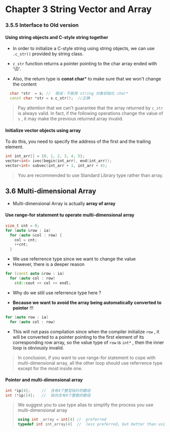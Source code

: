 # Chapter 3 String Vector and Array

### 3.5.5 Interface to Old version

#### **Using string objects and C-style string together**
- In order to initialize a C-style string using string objects, we can use `.c_str()` provided by string class.

- `c_str` function returns a pointer pointing to the char array ended with '\0'.
- Also, the return type is **const char*** to make sure that we won't change the content
```cpp
  char *str  = s; //  错误：不能用 string 对象初始化 char*
  const char *str = s.c_str();  //正确
```
> Pay attention that we can't guarantee that the array returned by `c_str` is always valid. In fact, if the following operations change the value of `s` , it may make the previous returned array invalid.

#### **Initialize vector objects using array**

To do this, you need to specify the address of the first and the trailing element.

```cpp
int int_arr[] = {0, 1, 2, 3, 4, 5};
vector<int> ivec(begin(int_arr), end(int_arr));
vector<int> subvec(int_arr + 1, int_arr + 4);
```
> You are recommended to use Standard Library type rather than array.

## 3.6 Multi-dimensional Array

- Multi-dimensional Array is actually **array of array**

#### **Use range-for statement tu operate multi-dimensional array**
```cpp
size_t cnt = 0;
for (auto &row : ia)
  for (auto &col : row) {
    col = cnt;
    ++cnt;
  }
```
- We use referrence type since we want to change the value
- However, there is a deeper reason

```cpp
for (const auto &row : ia)
  for (auto col : row)
    std::cout << col << endl;
```
- Why do we still use referrence type here ?

- **Because we want to avoid the array being automatically converted to pointer** !!!

```cpp
for (auto row : ia)
  for (auto col : row)
```
- This will not pass compilation since when the compiler initialize `row` , it will be converted to a pointer pointing to the first element of its corresponding row array, so the value type of `row` is `int*` , then the inner loop is obviously invalid.

> In conclusion, if you want to use range-for statement to cope with multi-dimensional array, all the other loop should use referrence type except for the most inside one.

#### **Pointer and multi-dimensional array**

```cpp
int *ip[4];     //  含有4个整型指针的数组
int (*ip)[4];   //  指向含有4个整数的数组
```

> We suggest you to use type alias to simplify the process you use multi-dimensional array
> ```cpp
>using int _array = int[4] //  preferred
>typedef int int_array[4]  //  less preferred, but better than using #define
>```
